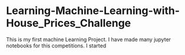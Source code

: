 # Learning-Machine-Learning-with-House_Prices_Challenge

This is my first machine Learning Project. I have made many jupyter notebooks for this competitions. I started 
